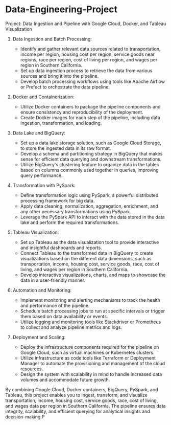 # Data-Engineering-Project

Project: Data Ingestion and Pipeline with Google Cloud, Docker, and Tableau Visualization

1. Data Ingestion and Batch Processing:
   - Identify and gather relevant data sources related to transportation, income per region, housing cost per region, service goods near regions, race per region, cost of living per region, and wages per region in Southern California.
   - Set up data ingestion process to retrieve the data from various sources and bring it into the pipeline.
   - Develop batch processing workflows using tools like Apache Airflow or Prefect to orchestrate the data pipeline.

2. Docker and Containerization:
   - Utilize Docker containers to package the pipeline components and ensure consistency and reproducibility of the deployment.
   - Create Docker images for each step of the pipeline, including data ingestion, transformation, and loading.

3. Data Lake and BigQuery:
   - Set up a data lake storage solution, such as Google Cloud Storage, to store the ingested data in its raw format.
   - Develop a schema and partitioning strategy in BigQuery that makes sense for efficient data querying and downstream transformations.
   - Utilize BigQuery's clustering feature to organize data in the tables based on columns commonly used together in queries, improving query performance.

4. Transformation with PySpark:
   - Define transformation logic using PySpark, a powerful distributed processing framework for big data.
   - Apply data cleaning, normalization, aggregation, enrichment, and any other necessary transformations using PySpark.
   - Leverage the PySpark API to interact with the data stored in the data lake and perform the required transformations.

5. Tableau Visualization:
   - Set up Tableau as the data visualization tool to provide interactive and insightful dashboards and reports.
   - Connect Tableau to the transformed data in BigQuery to create visualizations based on the different data dimensions, such as transportation, income, housing cost, service goods, race, cost of living, and wages per region in Southern California.
   - Develop interactive visualizations, charts, and maps to showcase the data in a user-friendly manner.

6. Automation and Monitoring:
   - Implement monitoring and alerting mechanisms to track the health and performance of the pipeline.
   - Schedule batch processing jobs to run at specific intervals or trigger them based on data availability or events.
   - Utilize logging and monitoring tools like Stackdriver or Prometheus to collect and analyze pipeline metrics and logs.

7. Deployment and Scaling:
   - Deploy the infrastructure components required for the pipeline on Google Cloud, such as virtual machines or Kubernetes clusters.
   - Utilize infrastructure as code tools like Terraform or Deployment Manager to automate the provisioning and management of the cloud resources.
   - Design the system with scalability in mind to handle increased data volumes and accommodate future growth.

By combining Google Cloud, Docker containers, BigQuery, PySpark, and Tableau, this project enables you to ingest, transform, and visualize transportation, income, housing cost, service goods, race, cost of living, and wages data per region in Southern California. The pipeline ensures data integrity, scalability, and efficient querying for analytical insights and decision-making.P